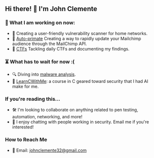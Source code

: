 ## Hi there! 👋 I'm John Clemente

### 👷 What I am working on now:
- 🌱 Creating a user-friendly vulnerability scanner for home networks.
- 🙈 [Auto-primate](https://github.com/johnclemente/MailchimpAutomations) Creating a way to rapidly update your Mailchimp audience through the MailChimp API.
- 🚩 [CTFs](https://www.notion.so/CTF-94ddc03691d84b76b804a873fb110654) Tackling daily CTFs and documenting my findings.

### ⏳ What has to wait for now :(
- 🔍 Diving into [malware analysis](https://github.com/ckane/CS7038-Malware-Analysis/tree/gh-pages).
- 💾 [LearnCWithMe](https://github.com/johnclemente/LearnCWithMe): a course in C geared toward security that I had AI make for me.

### If you're reading this...
- 🛠 I'm looking to collaborate on anything related to pen testing, automation, networking, and more! 
- 💬 I enjoy chatting with people working in security. Email me if you're interested!

### How to Reach Me
- 📧 Email: [johnclemente32@gmail.com](mailto:johnclemente32@gmail.com)

